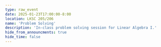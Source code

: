 ```yaml
---
type: raw_event
date: 2025-01-23T17:00:00-8:00
location: LKSC 205/206
name: 'Problem Solving'
description: 'In-class problem solving session for Linear Algebra I.'
hide_from_announcments: true
hide_time: false
---
```

